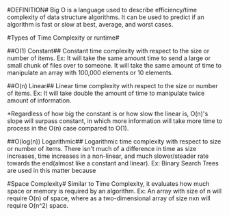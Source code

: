 #DEFINITION#
Big O is a language used to describe efficiency/time complexity of data structure algorithms. It can be used to predict if an algorithm is fast or slow at best, average, and worst cases.

#Types of Time Complexity or runtime#

##O(1) Constant##
Constant time complexity with respect to the size or number of items. 
Ex: It will take the same amount time to send a large or small chunk of files over to someone. It will take the same amount of time to manipulate an array with 100,000 elements or 10 elements.

##O(n) Linear##
Linear time complexity with respect to the size or number of items.
Ex: It will take double the amount of time to manipulate twice amount of information.

*Regardless of how big the constant is or how slow the linear is, O(n)'s slope will surpass constant, in which more information will take more time to process in the O(n) case compared to O(1).

##O(log(n)) Logarithmic##
Logarithmic time complexity with respect to size or number of items. 
There isn't much of a difference in time as size increases, time increases in a non-linear, and much slower/steader rate towards the end(almost like a constant and linear). 
Ex: Binary Search Trees are used in this matter because



#Space Complexity#
Similar to Time Complexity, it evaluates how much space or memory is required by an algorithm.
Ex: An array with size of n will require O(n) of space, where as a two-dimensional array of size nxn will require O(n^2) space.








